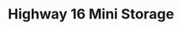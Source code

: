 ---
title: "Highway 16 Mini Storage"
url: /gig-harbor/highway-16-mini-storage/
shop: storage rental
---